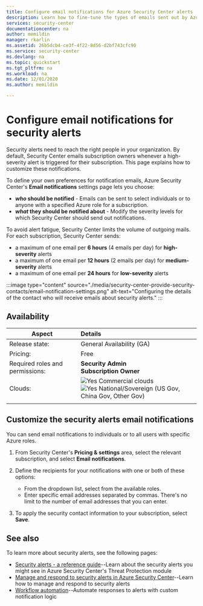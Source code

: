```yaml
---
title: Configure email notifications for Azure Security Center alerts
description: Learn how to fine-tune the types of emails sent out by Azure Security Center for security alerts. 
services: security-center
documentationcenter: na
author: memildin
manager: rkarlin
ms.assetid: 26b5dcb4-ce3f-4f22-8d56-d2bf743cfc90
ms.service: security-center
ms.devlang: na
ms.topic: quickstart
ms.tgt_pltfrm: na
ms.workload: na
ms.date: 12/01/2020
ms.author: memildin

---
```

# Configure email notifications for security alerts 

Security alerts need to reach the right people in your organization. By default, Security Center emails subscription owners whenever a high-severity alert is triggered for their subscription. This page explains how to customize these notifications.

To define your own preferences for notification emails, Azure Security Center's **Email notifications** settings page lets you choose:

- ***who* should be notified** - Emails can be sent to select individuals or to anyone with a specified Azure role for a subscription. 
- ***what* they should be notified about** - Modify the severity levels for which Security Center should send out notifications.

To avoid alert fatigue, Security Center limits the volume of outgoing mails. For each subscription, Security Center sends:

- a maximum of one email per **6 hours** (4 emails per day) for **high-severity** alerts
- a maximum of one email per **12 hours** (2 emails per day) for **medium-severity** alerts
- a maximum of one email per **24 hours** for **low-severity** alerts

:::image type="content" source="./media/security-center-provide-security-contacts/email-notification-settings.png" alt-text="Configuring the details of the contact who will receive emails about security alerts." :::
 
## Availability

|Aspect|Details|
|----|:----|
|Release state:|General Availability (GA)|
|Pricing:|Free|
|Required roles and permissions:|**Security Admin**<br>**Subscription Owner** |
|Clouds:|![Yes](./media/icons/yes-icon.png) Commercial clouds<br>![Yes](./media/icons/yes-icon.png) National/Sovereign (US Gov, China Gov, Other Gov)|
|||


## Customize the security alerts email notifications<a name="email"></a>

You can send email notifications to individuals or to all users with specific Azure roles.

1. From Security Center's **Pricing & settings** area, select the relevant subscription, and select **Email notifications**.

1. Define the recipients for your notifications with one or both of these options:

    - From the dropdown list, select from the available roles.
    - Enter specific email addresses separated by commas. There's no limit to the number of email addresses that you can enter.

1. To apply the security contact information to your subscription, select **Save**.


## See also
To learn more about security alerts, see the following pages:

- [Security alerts - a reference guide](alerts-reference.md)--Learn about the security alerts you might see in Azure Security Center's Threat Protection module
- [Manage and respond to security alerts in Azure Security Center](security-center-managing-and-responding-alerts.md)--Learn how to manage and respond to security alerts
- [Workflow automation](workflow-automation.md)--Automate responses to alerts with custom notification logic